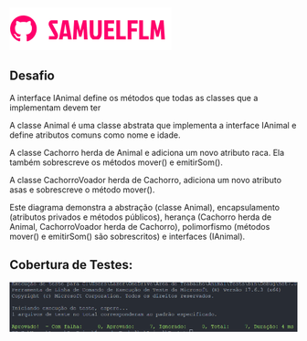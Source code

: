 <img src="Imagens/logo.png" alt="logo_samuelflm">


## Desafio

<p>A interface IAnimal define os métodos que todas as classes que a implementam devem ter</p>

<p>A classe Animal é uma classe abstrata que implementa a interface IAnimal e define atributos comuns como nome e idade.<br></p>

<p>
A classe Cachorro herda de Animal e adiciona um novo atributo raca. Ela também sobrescreve os métodos mover() e emitirSom().<br>

A classe CachorroVoador herda de Cachorro, adiciona um novo atributo asas e sobrescreve o método mover().<br>

Este diagrama demonstra a abstração (classe Animal), encapsulamento (atributos privados e métodos públicos), herança (Cachorro 
herda de Animal, CachorroVoador herda de Cachorro), polimorfismo (métodos mover() e emitirSom() são sobrescritos) e interfaces (IAnimal).<br>

</p>

## Cobertura de Testes:

<img src="Imagens/tests.png" alt="logo_samuelflm">
